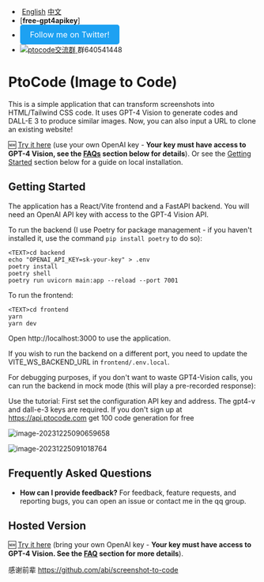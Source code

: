 - ​                                                                                                                  [English](README.md)          [中文](CN.README.md)
- [**free-gpt4apikey**]   
- <a href="https://twitter.com/Stockqwe222" target="_blank" style="background-color: #1DA1F2; color: white; padding: 10px 20px; text-decoration: none; border-radius: 5px; display: inline-block; cursor: pointer; font-size: 16px;">
        Follow me on Twitter!
    </a>
- <a target="_blank" href="https://qm.qq.com/cgi-bin/qm/qr?k=gQtTFHCHgyXjsfcXgjKSPBPsNyCJrGDB&jump_from=webapi&authKey=1HpFhOgqS83goVf3Td009vpg09C31cCSRDQYvWeB7Gs5RpwVobiQDS0qAgEOtiq2">
    <img border="0" src="http://pub.idqqimg.com/wpa/images/group.png" alt="ptocode交流群" title="ptocode交流群">
    </a>群640541448

# PtoCode (Image to Code)

This is a simple application that can transform screenshots into HTML/Tailwind CSS code. It uses GPT-4 Vision to generate codes and DALL-E 3 to produce similar images. Now, you can also input a URL to clone an existing website!

🆕 [Try it here](https://dbbot.net) (use your own OpenAI key - **Your key must have access to GPT-4 Vision, see the [FAQs](#️-faqs) section below for details**). Or see the [Getting Started](#-getting-started) section below for a guide on local installation.

##  Getting Started

The application has a React/Vite frontend and a FastAPI backend. You will need an OpenAI API key with access to the GPT-4 Vision API.

To run the backend (I use Poetry for package management - if you haven't installed it, use the command `pip install poetry` to do so):

```
<TEXT>cd backend
echo "OPENAI_API_KEY=sk-your-key" > .env
poetry install
poetry shell
poetry run uvicorn main:app --reload --port 7001
```

To run the frontend:

```
<TEXT>cd frontend
yarn
yarn dev
```

Open http://localhost:3000 to use the application.

If you wish to run the backend on a different port, you need to update the VITE_WS_BACKEND_URL in `frontend/.env.local`.

For debugging purposes, if you don't want to waste GPT4-Vision calls, you can run the backend in mock mode (this will play a pre-recorded response):

Use the tutorial: First set the configuration API key and address. The gpt4-v and dall-e-3 keys are required. If you don't sign up at https://api.ptocode.com get 100 code generation for free

![image-20231225090659658](C:\Users\49607\AppData\Roaming\Typora\typora-user-images\image-20231225090659658.png)

![image-20231225091018764](C:\Users\49607\AppData\Roaming\Typora\typora-user-images\image-20231225091018764.png)

## Frequently Asked Questions

- **How can I provide feedback?** For feedback, feature requests, and reporting bugs, you can open an issue or contact me in the qq group.

## Hosted Version

🆕 [Try it here](https://ptocode.com) (bring your own OpenAI key - **Your key must have access to GPT-4 Vision. See the [FAQ](#️-faqs) section for more details**).

感谢前辈 https://github.com/abi/screenshot-to-code